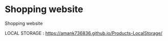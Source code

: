 # Shopping website
 Shopping website<br>
 
 LOCAL STORAGE : https://amank736836.github.io/Products-LocalStorage/
